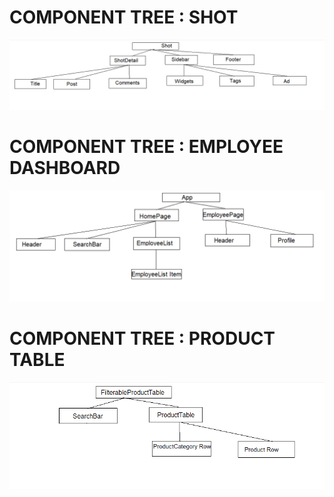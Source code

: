 
<h1>COMPONENT TREE : SHOT</h1>
<img src="shot.png"/>
<br>
<h1>COMPONENT TREE : EMPLOYEE DASHBOARD</h1>
<img src="Employeee.png"/>
<h1>COMPONENT TREE : PRODUCT TABLE</h1>
<img src="product.png"/>
